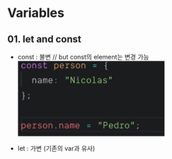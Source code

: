 # Variables

## 01. let and const

- const : 불변 // but const의 element는 변경 가능
  ![const](./img/capture01-1.png)

- let : 가변 (기존의 var과 유사)
